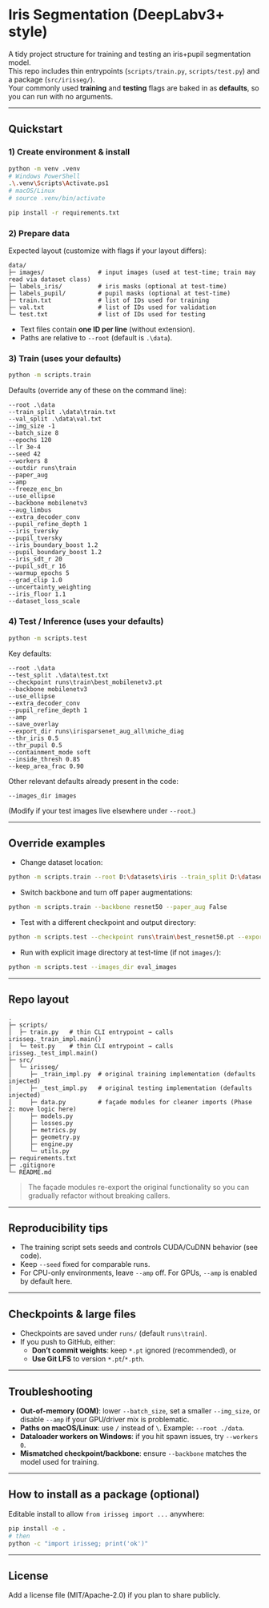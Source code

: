 # Iris Segmentation (DeepLabv3+ style)

A tidy project structure for training and testing an iris+pupil segmentation model.  
This repo includes thin entrypoints (`scripts/train.py`, `scripts/test.py`) and a package (`src/irisseg/`).  
Your commonly used **training** and **testing** flags are baked in as **defaults**, so you can run with no arguments.

---

## Quickstart

### 1) Create environment & install
```bash
python -m venv .venv
# Windows PowerShell
.\.venv\Scripts\Activate.ps1
# macOS/Linux
# source .venv/bin/activate

pip install -r requirements.txt
```

### 2) Prepare data
Expected layout (customize with flags if your layout differs):
```
data/
├─ images/               # input images (used at test-time; train may read via dataset class)
├─ labels_iris/          # iris masks (optional at test-time)
├─ labels_pupil/         # pupil masks (optional at test-time)
├─ train.txt             # list of IDs used for training
├─ val.txt               # list of IDs used for validation
└─ test.txt              # list of IDs used for testing
```
- Text files contain **one ID per line** (without extension).  
- Paths are relative to `--root` (default is `.\data`).

### 3) Train (uses your defaults)
```bash
python -m scripts.train
```
Defaults (override any of these on the command line):
```
--root .\data
--train_split .\data\train.txt
--val_split .\data\val.txt
--img_size -1
--batch_size 8
--epochs 120
--lr 3e-4
--seed 42
--workers 8
--outdir runs\train
--paper_aug
--amp
--freeze_enc_bn
--use_ellipse
--backbone mobilenetv3
--aug_limbus
--extra_decoder_conv
--pupil_refine_depth 1
--iris_tversky
--pupil_tversky
--iris_boundary_boost 1.2
--pupil_boundary_boost 1.2
--iris_sdt_r 20
--pupil_sdt_r 16
--warmup_epochs 5
--grad_clip 1.0
--uncertainty_weighting
--iris_floor 1.1
--dataset_loss_scale
```

### 4) Test / Inference (uses your defaults)
```bash
python -m scripts.test
```
Key defaults:
```
--root .\data
--test_split .\data\test.txt
--checkpoint runs\train\best_mobilenetv3.pt
--backbone mobilenetv3
--use_ellipse
--extra_decoder_conv
--pupil_refine_depth 1
--amp
--save_overlay
--export_dir runs\irisparsenet_aug_all\miche_diag
--thr_iris 0.5
--thr_pupil 0.5
--containment_mode soft
--inside_thresh 0.85
--keep_area_frac 0.90
```
Other relevant defaults already present in the code:
```
--images_dir images
```
(Modify if your test images live elsewhere under `--root`.)

---

## Override examples

- Change dataset location:
```bash
python -m scripts.train --root D:\datasets\iris --train_split D:\datasets\iris\splits\train.txt --val_split D:\datasets\iris\splits\val.txt
```

- Switch backbone and turn off paper augmentations:
```bash
python -m scripts.train --backbone resnet50 --paper_aug False
```

- Test with a different checkpoint and output directory:
```bash
python -m scripts.test --checkpoint runs\train\best_resnet50.pt --export_dir runs\preds_resnet50
```

- Run with explicit image directory at test-time (if not `images/`):
```bash
python -m scripts.test --images_dir eval_images
```

---

## Repo layout

```
.
├─ scripts/
│  ├─ train.py   # thin CLI entrypoint → calls irisseg._train_impl.main()
│  └─ test.py    # thin CLI entrypoint → calls irisseg._test_impl.main()
├─ src/
│  └─ irisseg/
│     ├─ _train_impl.py  # original training implementation (defaults injected)
│     ├─ _test_impl.py   # original testing implementation (defaults injected)
│     ├─ data.py         # façade modules for cleaner imports (Phase 2: move logic here)
│     ├─ models.py
│     ├─ losses.py
│     ├─ metrics.py
│     ├─ geometry.py
│     ├─ engine.py
│     └─ utils.py
├─ requirements.txt
├─ .gitignore
└─ README.md
```

> The façade modules re-export the original functionality so you can gradually refactor without breaking callers.

---

## Reproducibility tips

- The training script sets seeds and controls CUDA/CuDNN behavior (see code).  
- Keep `--seed` fixed for comparable runs.
- For CPU-only environments, leave `--amp` off. For GPUs, `--amp` is enabled by default here.

---

## Checkpoints & large files

- Checkpoints are saved under `runs/` (default `runs\train`).  
- If you push to GitHub, either:
  - **Don’t commit weights**: keep `*.pt` ignored (recommended), or
  - **Use Git LFS** to version `*.pt`/`*.pth`.

---

## Troubleshooting

- **Out-of-memory (OOM)**: lower `--batch_size`, set a smaller `--img_size`, or disable `--amp` if your GPU/driver mix is problematic.
- **Paths on macOS/Linux**: use `/` instead of `\`. Example: `--root ./data`.
- **Dataloader workers on Windows**: if you hit spawn issues, try `--workers 0`.
- **Mismatched checkpoint/backbone**: ensure `--backbone` matches the model used for training.

---

## How to install as a package (optional)

Editable install to allow `from irisseg import ...` anywhere:
```bash
pip install -e .
# then
python -c "import irisseg; print('ok')"
```

---

## License
Add a license file (MIT/Apache-2.0) if you plan to share publicly.

